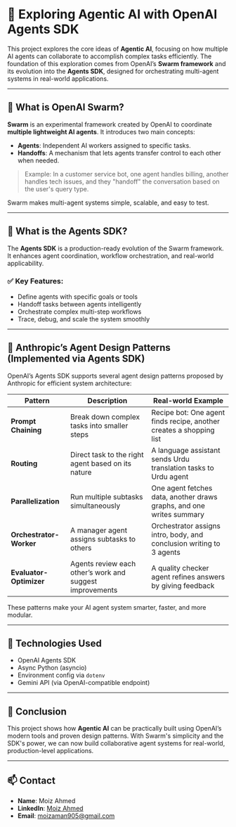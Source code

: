 # 🤖 Exploring Agentic AI with OpenAI Agents SDK

This project explores the core ideas of **Agentic AI**, focusing on how multiple AI agents can collaborate to accomplish complex tasks efficiently. The foundation of this exploration comes from OpenAI’s **Swarm framework** and its evolution into the **Agents SDK**, designed for orchestrating multi-agent systems in real-world applications.

---

## 🚀 What is OpenAI Swarm?

**Swarm** is an experimental framework created by OpenAI to coordinate **multiple lightweight AI agents**. It introduces two main concepts:

- **Agents**: Independent AI workers assigned to specific tasks.
- **Handoffs**: A mechanism that lets agents transfer control to each other when needed.

> Example: In a customer service bot, one agent handles billing, another handles tech issues, and they "handoff" the conversation based on the user's query type.

Swarm makes multi-agent systems simple, scalable, and easy to test.

---

## 🧠 What is the Agents SDK?

The **Agents SDK** is a production-ready evolution of the Swarm framework. It enhances agent coordination, workflow orchestration, and real-world applicability.

### ✅ Key Features:
- Define agents with specific goals or tools
- Handoff tasks between agents intelligently
- Orchestrate complex multi-step workflows
- Trace, debug, and scale the system smoothly

---

## 🧩 Anthropic’s Agent Design Patterns (Implemented via Agents SDK)

OpenAI’s Agents SDK supports several agent design patterns proposed by Anthropic for efficient system architecture:

| Pattern               | Description | Real-world Example |
|----------------------|-------------|--------------------|
| **Prompt Chaining**  | Break down complex tasks into smaller steps | Recipe bot: One agent finds recipe, another creates a shopping list |
| **Routing**          | Direct task to the right agent based on its nature | A language assistant sends Urdu translation tasks to Urdu agent |
| **Parallelization**  | Run multiple subtasks simultaneously | One agent fetches data, another draws graphs, and one writes summary |
| **Orchestrator-Worker** | A manager agent assigns subtasks to others | Orchestrator assigns intro, body, and conclusion writing to 3 agents |
| **Evaluator-Optimizer** | Agents review each other’s work and suggest improvements | A quality checker agent refines answers by giving feedback |

These patterns make your AI agent system smarter, faster, and more modular.

---

## 🔧 Technologies Used

- OpenAI Agents SDK
- Async Python (asyncio)
- Environment config via `dotenv`
- Gemini API (via OpenAI-compatible endpoint)

---

## 📌 Conclusion

This project shows how **Agentic AI** can be practically built using OpenAI’s modern tools and proven design patterns. With Swarm's simplicity and the SDK's power, we can now build collaborative agent systems for real-world, production-level applications.

---

## 📫 Contact

- **Name**: Moiz Ahmed  
- **LinkedIn**: [Moiz Ahmed](https://www.linkedin.com/in/moiz-ahmed905/)  
- **Email**: moizaman905@gmail.com

